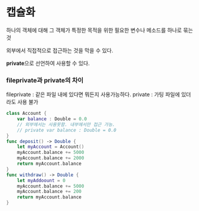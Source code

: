 # 캡슐화

하나의 객체에 대해 그 객체가 특정한 목적을 위한 필요한 변수나 메소드를 하나로 묶는 것

외부에서 직접적으로 접근하는 것을 막을 수 있다.

**private**으로 선언하여 사용할 수 있다.

### fileprivate과 private의 차이

fileprivate : 같은 파일 내에 있다면 뭐든지 사용가능하다.
private : 가팅 파일에 있더라도 사용 불가


```swift
class Account {
    var balance : Double = 0.0
    // 외부에서는 사용못함. 내부에서만 접근 가능.
    // private var balance : Double = 0.0
}
func deposit() -> Double {
    let myAccount = Account()
    myAccount.balance += 5000
    myAccount.balance += 2000
    return myAccount.balance
}
func withdraw() -> Double {
    let myAddoount = 0
    myAccount.balance += 5000
    myAccount.balance += 200
    return myAccount.balance
}
```